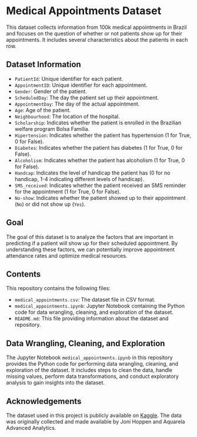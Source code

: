 # Medical Appointments Dataset

This dataset collects information from 100k medical appointments in Brazil and focuses on the question of whether or not patients show up for their appointments. It includes several characteristics about the patients in each row.

## Dataset Information

- `PatientId`: Unique identifier for each patient.
- `AppointmentID`: Unique identifier for each appointment.
- `Gender`: Gender of the patient.
- `ScheduledDay`: The day the patient set up their appointment.
- `AppointmentDay`: The day of the actual appointment.
- `Age`: Age of the patient.
- `Neighbourhood`: The location of the hospital.
- `Scholarship`: Indicates whether the patient is enrolled in the Brazilian welfare program Bolsa Família.
- `Hipertension`: Indicates whether the patient has hypertension (1 for True, 0 for False).
- `Diabetes`: Indicates whether the patient has diabetes (1 for True, 0 for False).
- `Alcoholism`: Indicates whether the patient has alcoholism (1 for True, 0 for False).
- `Handcap`: Indicates the level of handicap the patient has (0 for no handicap, 1-4 indicating different levels of handicap).
- `SMS_received`: Indicates whether the patient received an SMS reminder for the appointment (1 for True, 0 for False).
- `No-show`: Indicates whether the patient showed up to their appointment (`No`) or did not show up (`Yes`).

## Goal

The goal of this dataset is to analyze the factors that are important in predicting if a patient will show up for their scheduled appointment. By understanding these factors, we can potentially improve appointment attendance rates and optimize medical resources.

## Contents

This repository contains the following files:

- `medical_appointments.csv`: The dataset file in CSV format.
- `medical_appointments.ipynb`: Jupyter Notebook containing the Python code for data wrangling, cleaning, and exploration of the dataset.
- `README.md`: This file providing information about the dataset and repository.

## Data Wrangling, Cleaning, and Exploration

The Jupyter Notebook `medical_appointments.ipynb` in this repository provides the Python code for performing data wrangling, cleaning, and exploration of the dataset. It includes steps to clean the data, handle missing values, perform data transformations, and conduct exploratory analysis to gain insights into the dataset.

## Acknowledgements

The dataset used in this project is publicly available on [Kaggle](https://www.kaggle.com/joniarroba/noshowappointments). The data was originally collected and made available by Joni Hoppen and Aquarela Advanced Analytics.
